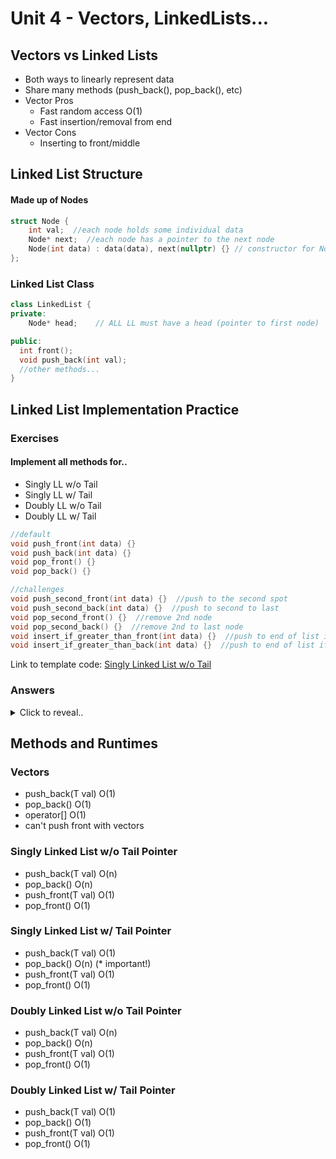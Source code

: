 # Unit 4 - Vectors, LinkedLists...
## Vectors vs Linked Lists
- Both ways to linearly represent data
- Share many methods (push_back(), pop_back(), etc)
- Vector Pros
    - Fast random access O(1) 
    - Fast insertion/removal from end
- Vector Cons
    - Inserting to front/middle

## Linked List Structure
#### Made up of Nodes
```cpp
struct Node {
    int val;  //each node holds some individual data
    Node* next;  //each node has a pointer to the next node
    Node(int data) : data(data), next(nullptr) {} // constructor for Node
};
```

### Linked List Class
```cpp
class LinkedList {
private:
    Node* head;    // ALL LL must have a head (pointer to first node)

public:
  int front();
  void push_back(int val);
  //other methods...
}
```



## Linked List Implementation Practice
### Exercises
#### Implement all methods for..
- Singly LL w/o Tail 
- Singly LL w/ Tail
- Doubly LL w/o Tail
- Doubly LL w/ Tail
```cpp
//default
void push_front(int data) {}
void push_back(int data) {}
void pop_front() {}
void pop_back() {}

//challenges
void push_second_front(int data) {}  //push to the second spot
void push_second_back(int data) {}  //push to second to last
void pop_second_front() {}  //remove 2nd node
void pop_second_back() {}  //remove 2nd to last node
void insert_if_greater_than_front(int data) {}  //push to end of list if the value if greater than the first
void insert_if_greater_than_back(int data) {}  //push to end of list if that value is less than the last
```

Link to template code: [Singly Linked List w/o Tail](SinglyLL.cpp)

### Answers
<details>
  <summary>Click to reveal..</summary>

  ### Singly Linked List w/o Tail
  ```cpp
    // ADD NODE TO END OF LIST
    // 1 -> 2 -> 3 becomes 1 -> 2 -> 3 -> 4 when push_back(4)
    void push_back(int data) {
        if (head == nullptr) {
            head = new Node(data);
            return;
        }   

        Node * curr = head;
        while (curr->next != nullptr) {
            curr = curr->next;
        }
        curr->next = new Node(data);
        curr->next->next = nullptr;
    }

    // ADD NODE TO FRONT OF LIST
    // 1 -> 2 -> 3 becomes 4 -> 1 -> 2 -> 3 when push_front(4)
    void push_front(int data) {
        if (head == nullptr) {
            head = new Node(data);
            return;
        }  

        Node * myNode = new Node(data);
        myNode->next = head;
        head = myNode;
    }

    void pop_front() {
        if (not head) {
            return;
        }
        if (head->next = nullptr) {
            delete head;
            head = nullptr;
            return;
        }
        Node * temp = head->next;
        delete head;
        head = temp;
    }

    void pop_back() {
        if (not head) {
            return;
        }
        if (head->next = nullptr) {
            delete head;
            head = nullptr;
            return;
        }

        Node* curr = head;
        while (curr->next->next != nullptr) {
            curr = curr->next;
        }
        delete curr->next;
        curr->next = nullptr;
    }


    // return value of first node
    // 1 -> 2 -> 3 return 1
    int front() {
        if (not head) {return -1;}
        return head->val;
    }

    // return value of last node
    // 1 -> 2 -> 3 return 3
    int back() {
        if (not head) {return -1;}
        Node * curr = head;
        while (curr->next != nullptr) {
            curr = curr->next;
        }
        return curr->val;

    }

    // add node to the second last
    // 1 -> 2 -> 3 becomes 1 -> 2 -> 4 -> 3 when push_second_back(4)
    void push_second_back(int data) {
        if (head == nullptr) {
            head = new Node(data);
        }
        if (head->next == nullptr) {
            Node* newFirst = new Node(data);
            newFirst->next = head;
            head = newFirst;
        }
        Node * curr = head;
        while (curr->next->next != nullptr) {
            curr = curr->next;
        }
        Node * last = curr->next;
        curr->next = new Node(data);
        curr->next->next = last;
    }

    // remove second to last node
    // 1 -> 2 -> 3 -> 4 becomes 1 -> 2 -> 4  when pop_second_back()
    void pop_second_back() {
        if (head == nullptr or head->next == nullptr) {return;}

        Node * curr = head;
        while (curr->next->next->next != nullptr) {
            curr = curr->next;
        }
        Node * last = curr->next->next;
        delete curr->next;
        curr->next = last;
    }

    // add node to the one after the first
    // 1 -> 2 -> 3 becomes 1 -> 4 -> 2 -> 3 when push_second_front(4)
    void push_second_front(int data) {
        if (head == nullptr) {
            head = new Node(data);
            return;
        }
        Node * second = head->next;
        head->next = new Node(data);
        head->next->next = second;
    }

    // removes second node
    // 1 -> 2 -> 3 -> 4 becomes 1 -> 3 -> 4 when pop_second_front()
    void pop_second_front() {
        if (head == nullptr or head->next == nullptr) {return;}
        Node * third = head->next->next;
        delete head->next;
        head->next = third;
    }

    //push to end of list if the value if greater than the first
    void insert_if_greater_than_front(int data) {
        if (head == nullptr) {
            head = new Node(data);
            return;
        }
        if (data < head->val) {
            return;
        }
        Node * curr = head;
        while (curr->next!=nullptr) {
            curr = curr->next;
        }
        curr->next = new Node(data);
        curr->next->next = NULL;
    }

    //push to end of list if the value is greater than the last
    void insert_if_greater_than_back(int data) {
        if (head == nullptr) {
            head = new Node(data);
            return;
        }
        Node * curr = head;
        while (curr->next != nullptr) {
            curr = curr->next;
        }
        if (data < curr->val ) {
            return;
        }
        curr->next = new Node(data);
        curr->next->next = NULL;
    }
  
    
  ```


  ### Singly Linked List w/ Tail
  ### Doubly Linked List w/o Tail
  ### Doubly Linked List w/ Tail
  you can email me if you want to check answers for these
  
</details>















## Methods and Runtimes
### Vectors
- push_back(T val) O(1)
- pop_back() O(1)
- operator[] O(1)
- can't push front with vectors

### Singly Linked List w/o Tail Pointer
- push_back(T val) O(n)
- pop_back() O(n)
- push_front(T val) O(1)
- pop_front() O(1)

### Singly Linked List w/ Tail Pointer
- push_back(T val) O(1)
- pop_back() O(n) (* important!)
- push_front(T val) O(1)
- pop_front() O(1)

### Doubly Linked List w/o Tail Pointer
- push_back(T val) O(n)
- pop_back() O(n)
- push_front(T val) O(1)
- pop_front() O(1)

### Doubly Linked List w/ Tail Pointer
- push_back(T val) O(1)
- pop_back() O(1) 
- push_front(T val) O(1)
- pop_front() O(1)


